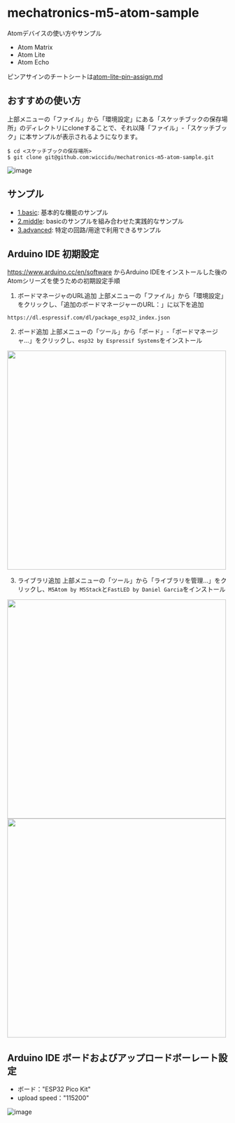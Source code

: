 # mechatronics-m5-atom-sample
Atomデバイスの使い方やサンプル
- Atom Matrix
- Atom Lite
- Atom Echo

ピンアサインのチートシートは[atom-lite-pin-assign.md](https://github.com/wiccidu/mechatronics-m5-atom-sample/blob/main/atom-lite-pin-assign.md)

## おすすめの使い方
上部メニューの「ファイル」から「環境設定」にある「スケッチブックの保存場所」のディレクトリにcloneすることで、それ以降「ファイル」-「スケッチブック」に本サンプルが表示されるようになります。
```
$ cd <スケッチブックの保存場所>
$ git clone git@github.com:wiccidu/mechatronics-m5-atom-sample.git
```
![image](https://user-images.githubusercontent.com/74119351/183296769-3933d25b-b98c-4778-a91c-7e5ec0bb6eaf.png)

## サンプル
- [1.basic](https://github.com/wiccidu/mechatronics-m5-atom-sample/tree/main/1.basic): 基本的な機能のサンプル
- [2.middle](): basicのサンプルを組み合わせた実践的なサンプル
- [3.advanced](): 特定の回路/用途で利用できるサンプル

## Arduino IDE 初期設定
https://www.arduino.cc/en/software からArduino IDEをインストールした後のAtomシリーズを使うための初期設定手順

1. ボードマネージャのURL追加
上部メニューの「ファイル」から「環境設定」をクリックし、「追加のボードマネージャーのURL：」に以下を追加
```
https://dl.espressif.com/dl/package_esp32_index.json
```

2. ボード追加
上部メニューの「ツール」から「ボード」-「ボードマネージャ...」をクリックし、`esp32 by Espressif Systems`をインストール

<img src="https://user-images.githubusercontent.com/74119351/183291206-aee2fc80-8ea9-46dd-831c-fb68019591af.png" width="500px">

3. ライブラリ追加
上部メニューの「ツール」から「ライブラリを管理...」をクリックし、`M5Atom by M5Stack`と`FastLED by Daniel Garcia`をインストール

<img src="https://user-images.githubusercontent.com/74119351/183291247-3191c2d9-7a51-40a3-95ff-57a509f884a1.png" width="500px">

<img src="https://user-images.githubusercontent.com/74119351/183291272-f9950ed7-2047-4db5-b60f-a233c23163e6.png" width="500px">

## Arduino IDE ボードおよびアップロードボーレート設定
- ボード："ESP32 Pico Kit"
- upload speed："115200"

![image](https://user-images.githubusercontent.com/74119351/183291142-f84b3356-4e6a-4540-8440-052f2b396c9b.png)
